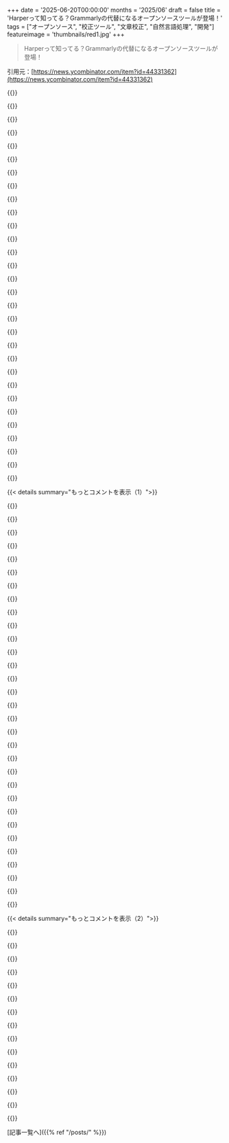 +++
date = '2025-06-20T00:00:00'
months = '2025/06'
draft = false
title = 'Harperって知ってる？Grammarlyの代替になるオープンソースツールが登場！'
tags = ["オープンソース", "校正ツール", "文章校正", "自然言語処理", "開発"]
featureimage = 'thumbnails/red1.jpg'
+++

> Harperって知ってる？Grammarlyの代替になるオープンソースツールが登場！

引用元：[https://news.ycombinator.com/item?id=44331362](https://news.ycombinator.com/item?id=44331362)




{{<matomeQuote body="Harperすごく良いじゃん、Grammarlyに飽き飽きしてたからすぐ入れたよ。でも、”Harperは何十年もの自然言語研究を活用〜”ってとこ、ちょっと怪しいな。だってコード見ると、ただのハードコードされたルール集みたいだし→https://docs.rs/harper-core/latest/harper_core/linting/trait...。数十年のNLP研究はどこ行った？WordNetとか統計的な方法もないの？実用的な選択として良いんだけど、新しい技術が出ると古い知識が忘れ去られるのが面白いね。LLMsが過去のMLや統計、記号的NLPを塗り替えたように。進歩はいいけど、昔の技術も忘れちゃダメだよ、現代でも使える力になる。60年代の方が、Harperみたいに車輪を再発明するよりずっと進んだ方法あったかも。" userName="oersted" createdAt="2025/06/21 13:02:37" color="#45d325">}}




{{<matomeQuote body="Harperの宣伝文句は大胆だけど、本当だよ。ルール処理の前に、言葉に意味を持たせる前処理をしてるんだ。＞ LLMsは10年前のML NLP手法を完全に凌駕〜 ってのは単純化しすぎじゃないかな。確かにTransformer系はすごいけど、従来のLLMがNLP研究のほとんどを「置き換えてる」とは思わないな。懐疑的に見てくれてありがとう。" userName="chilipepperhott" createdAt="2025/06/21 16:37:36" color="#ff5c5c">}}




{{<matomeQuote body="この記事も面白いかもね：https://www.quantamagazine.org/when-chatgpt-broke-an-entire-..." userName="s1291" createdAt="2025/06/22 17:06:36" color="">}}




{{<matomeQuote body="そういうNLPの進化とか勉強したいんだけど、何かおすすめある？" userName="tough" createdAt="2025/06/21 16:31:31" color="">}}




{{<matomeQuote body="NLPの進化について学ぶなら、Bag of WordsとかTF-IDFとかは飛ばしてるけど、このシリーズが良いかも→1. https://jalammar.github.io/illustrated-word2vec/<br>2. https://jalammar.github.io/visualizing-neural-machine-transl...<br>3. https://jalammar.github.io/illustrated-transformer/<br>4. https://jalammar.github.io/illustrated-bert/<br>5. https://jalammar.github.io/illustrated-gpt2/<br>その後は最適化とかデータとかスケールの話になるかな。状態空間モデルとか拡散モデルもあるけど、まだメジャーじゃないかもね→https://newsletter.maartengrootendorst.com/p/a-visual-guide-..., https://ml-gsai.github.io/LLaDA-demo/（拡散モデルはいいリソース見つからないけど）。ちなみに、線形モデル＋TF-IDFでも多くのタスクは解けるし、解釈もできるよ。" userName="jasonjmcghee" createdAt="2025/06/22 15:20:05" color="#ff5733">}}




{{<matomeQuote body="前のコメントにあったのは確かに前の世代だけど、そんな昔じゃないよ。俺が大学出た頃はword2vecが最新ですごかった。その前は古典的なML分類器とかをbag-of-wordsに使ってた（TF-IDFとか）。トピックモデリングもあったね。その前は統計的NLP（マルコフ連鎖とか）、主に機械翻訳。さらに前は文法研究（チョムスキーとか）、コンパイラとか記号AIと関連してた。全部詳しいわけじゃないけど、大学で学んだり古い本読んだりしたんだ。俺が始めた頃のNLPは正直退屈でニッチだったけど、新しいMLとかword2vecで盛り上がり始めたんだよ。" userName="oersted" createdAt="2025/06/22 18:14:53" color="#45d325">}}




{{<matomeQuote body="俺は、Harperみたいにオープンソースでルールがハードコードされてる（つまり自分で変えられる）方で文章チェックする方がずっと好きだな。LLMみたいに、どう学習データに埋め込まれてるかわからないより全然いい。Neovim連携も良さそうだし→https://writewithharper.com/docs/integrations/neovim。これすごくいいツールだと思うよ。Automatticは公式サイトで紹介すべきだね。こういうツールが今後の主流になると思う。" userName="tolerance" createdAt="2025/06/21 03:52:17" color="#38d3d3">}}




{{<matomeQuote body="自然言語ってめっちゃゆっくり進化するから、ルールベースでも十分追いつけるよ。年単位と分単位の違いだよ。" userName="phoe-krk" createdAt="2025/06/21 08:44:25" color="">}}




{{<matomeQuote body="おっけー、君の勝ちだよ。マジで勘違いしてたわ。あんた最高、間違いない。ハーバードも注目すべきだよ。(^^ 10年もかからずに生まれたエイリアン語)" userName="fakedang" createdAt="2025/06/21 10:10:53" color="">}}




{{<matomeQuote body="言語が「ゆっくり進化する」って結論に至った理由を教えてくれる？<br>あと、自然言語（たぶん英語のことだよね）が、単純で厳格なパターンやルールでしっかり定義できるって思ってるみたいだけど？" userName="qwery" createdAt="2025/06/21 09:31:40" color="#ff5733">}}




{{<matomeQuote body="「言語がゆっくり進化する理由」ね。言語はコミュニケーションで使うから、みんなが理解するのに時間がかかるんだ。「skibidi ohio gyatt rizz」みたいな流行り言葉みたいにね。<br>新しい機能が広まるには、みんなが覚えて使って、無視できないくらい普及しないといけない。この慣性が進化を遅くしてるんだ。文法チェックソフトは、これが定着しないとエラー扱いするわけ。<br>「単純なルールで定義できる？」って質問には、イエスだよ。そのルールの集まりをgrammarって呼ぶんだ。方言やスラングにも独自のgrammarはあるよ。" userName="phoe-krk" createdAt="2025/06/21 09:54:58" color="#ff5733">}}




{{<matomeQuote body="なるほど、返信ありがとう。たぶん俺ほど文法を指定するタスクは単純じゃないって思ってるんだろうね。コメントのやり取りがよく分かってなかったのかも。<br>はっきりした厳格なルールは、書く上で一番役に立たないことが多いと感じるんだ。もちろん、こういうルールはソフトで表現しやすいから、誤検知やイライラの元になりやすくて、結局そういう機能はオフにしちゃうことになるんだよね。" userName="qwery" createdAt="2025/06/21 11:30:56" color="">}}




{{<matomeQuote body="文法チェックツールが想定するフォーマルな文章で使われない一般的なスラングの存在は、文法を形式的な規則じゃなくてインターネットの重み付きモデルで学ぶことの弱点とも言えるね。LLMのChatGPTは「aight fam」みたいなスラングを文脈に合わせて使うし、教授みたいに書き直せば削除してくれるけどね。<br>スラングを予測可能な使い方にするRHLFingは、単語リストにnoughtiesやnineties由来のスラングを加えるより大きな課題かもしれない。特に、その特定の話し方を目指す文法チェックツールならね。" userName="notahacker" createdAt="2025/06/21 12:22:55" color="#38d3d3">}}




{{<matomeQuote body="そう、まさにそうだよ！この「10年もかからない」って期間は、手作業で辞書に単語やイディオムを追加したり、「bussing」じゃなくて「bussin」や「bussin’」みたいに連続動詞の「g」を飛ばすような側面に対応するために新しい文法ルールを書いたりするのにかかる時間（数時間とか数日）よりも桁違いに大きいんだ。<br>俺の主張をよく説明してくれてありがとう。文法チェックシステムにルールを書くのに必要な開発者は数人以下だけど、「進化」した言語を学ぶ必要のある人は何百万人もいる。手作業でやるのは十分速いだけでなく、労働集約的ではなく、スケーラブルなんだ。" userName="phoe-krk" createdAt="2025/06/21 10:14:33" color="#38d3d3">}}




{{<matomeQuote body="こういうメッセージに文法やスペルミスチェックが必要だとは思わないけどね。<br>だとしても、言語の「進化」を正確に追跡するのにLLMを頼る気はないな。" userName="afeuerstein" createdAt="2025/06/21 10:16:13" color="">}}




{{<matomeQuote body="文章をアートとして書くときは、ルールは曲げたり破ったりするものだよね。新しいルールを明確に書いたり、新しい言語の形を合法にしたりできるのは、 hallucinating LLMと格闘するよりもずっと便利だよ。<br>でも、実用性やコミュニケーションのために書くときは、英語のgrammarは十分にシンプルで標準的だね。Harperのソースをブラウジングすると、https://github.com/Automattic/harper/blob/0c04291bfec25d0e93... に基本的な部分がたくさんあるみたい。<br>自然言語のgrammarはよく、「何がどこで、いつ、どんな文脈で出現することが許されるか、推奨されるか、すべきでないか」として表現できる――IIUC、Harperも同じ方法で問題に取り組んでるみたいだね。" userName="phoe-krk" createdAt="2025/06/21 11:36:54" color="#45d325">}}




{{<matomeQuote body="言語って表現力が変わるか変わらないかだけど、人間の言語はあんまり変わらないみたい。技術が進化を妨げてもいいのでは？って話。" userName="eadmund" createdAt="2025/06/21 14:40:16" color="">}}




{{<matomeQuote body="HNには、この件で先に相談されてれば、何十年、何万人の苦労を省けたのにって思ってる人がいることにビックリだね。" userName="efitz" createdAt="2025/06/21 16:58:24" color="">}}




{{<matomeQuote body="言葉が主流になるのには時間かかるけど、LLMは使用頻度で単語をリアルタイムに学習できるんだよね。辞書に手動で加えるよりすごいかも。" userName="fakedang" createdAt="2025/06/21 11:59:44" color="">}}




{{<matomeQuote body="’aight’、’trippin’、’fr’、’fam’みたいな俗語、90年代には普通に使われてたんだぜ。" userName="dmoy" createdAt="2025/06/21 19:09:22" color="">}}




{{<matomeQuote body="どの努力？言語学習は自分でやるしかないけど、文法チェックソフト開発は一度やればコピーできるんだよ。" userName="phoe-krk" createdAt="2025/06/21 17:37:13" color="">}}




{{<matomeQuote body="今、文法や語彙の定義について違う意見があるよね。規則システム（Harperみたいに）か、確率（LLMみたいに）かって。LLMはリアルタイム学習できるけど、エラー判断には問題が出る可能性もある。厳密なエラーチェックが必要なら、やっぱり規則エンジンが必要だよ。" userName="phoe-krk" createdAt="2025/06/21 12:45:37" color="#ff5733">}}




{{<matomeQuote body="言語チェッカーが完全な文法を必要とするなら自然言語では難しいって指摘、わかるな。最初のポイント、もっとフィットすると思うよ。" userName="fl0id" createdAt="2025/06/23 07:56:27" color="">}}




{{<matomeQuote body="ルールの全てが決まってるわけじゃないし、破られることもあるけど、”存在しない”わけじゃないんだ。数学の真実とは違うけど、何かはあるよね。<br>これらの投稿も数えきれないルールに従ってるから、コミュニケーションしやすいんだよ。<br>多分君が言いたいのは、ルールが固定化されすぎて公式の言葉が俗語からかけ離れて理解できなくなることかな。<br>教会や法律のラテン語とイタリア語みたいにね。（面白い事実：ヴァルゲート聖書は当時の俗語、ラテン語に翻訳されたんだ）。" userName="bombcar" createdAt="2025/06/21 12:29:33" color="">}}




{{<matomeQuote body="文法がリアルタイムで進化する必要はないと思うな。むしろ安定した機能があった方が、そうじゃないより良さそうだよ。" userName="airstrike" createdAt="2025/06/21 13:03:13" color="">}}




{{<matomeQuote body="GenZじゃない人がGenZっぽく書こうとすると、「ヘイみんな」とか「おじさん」ってすぐ思われちゃうよ。" userName="bombcar" createdAt="2025/06/21 12:36:03" color="">}}




{{<matomeQuote body="進化のポイントは何かな？<br>全体の表現力は同じままで、今のニーズにもっと合わせた表現をすること。<br>だけど、言葉が進化するのを止めるものはないと思うよ。" userName="dragonwriter" createdAt="2025/06/21 14:43:25" color="">}}




{{<matomeQuote body="LanguageTool（Grammarlyの競合）もオープンソースでローカルで使えるよ！<br>https://github.com/languagetool-org/languagetool<br>俺はいつもローカルのDockerコンテナで動かしてるんだ。<br>https://hub.docker.com/r/erikvl87/languagetool<br>Harperはまだちゃんと見てないけど知ってるよ。選択肢があるのはいいね。<br>Harperのサイトで、比べてる競合の一つ（LanguageTool）もローカルで動かせるってちゃんと書けばいいのにね。" userName="shortformblog" createdAt="2025/06/21 03:58:05" color="#45d325">}}




{{<matomeQuote body="LanguageToolにはオープンソース版とクラウド版があるんだ。オープンソース版はシステムのスペルチェッカーみたいに単語をチェックするだけ。何か他にあるかもだけど、俺が試した感じだと明らかな間違いも直せなかったよ。Grammarlyとかこのツール（Harper）の代わりにはならないね。" userName="akazantsev" createdAt="2025/06/21 07:49:47" color="">}}




{{<matomeQuote body="いや、あるよ！<br>ニーズに合わせてかなりカスタマイズできるし、大きなngramデータセットを使えるように作れるんだ。<br>https://dev.languagetool.org/finding-errors-using-n-gram-dat...<br>もっと詳しく調べてみた方がいいな。カスタマイズ性が高いことを見落としてるみたいだよ。" userName="shortformblog" createdAt="2025/06/21 11:54:20" color="#ff5733">}}




{{< details summary="もっとコメントを表示（1）">}}

{{<matomeQuote body="LanguageToolを使うならEloquentっていうFlatpakアプリが良いよ。サーバーもFlatpakの中で動くんだって。URLはこれだよ：https://flathub.org/apps/re.sonny.Eloquent" userName="unfitted2545" createdAt="2025/06/21 22:08:52" color="#ff5c5c">}}




{{<matomeQuote body="個人的にはLLMを使ってないのがすごく良いと思うな。GrammarlyはAI機能てんこ盛りになってからマジでダメになった。指示もコロコロ変わるし。" userName="pram" createdAt="2025/06/20 22:20:07" color="#ff5733">}}




{{<matomeQuote body="失読症だからGrammarlyめっちゃ使ってたんだけど、AI機能が追加されてから劣化がひどくて1年前に解約したよ。アプリはキーロガーみたいで怖かったからWeb版だけだった。文法はルールでしょ、LLMなんて要らない。昔のルールベースのGrammarlyの方が全然マシだった。" userName="tiew9Vii" createdAt="2025/06/21 10:26:11" color="#38d3d3">}}




{{<matomeQuote body="GrammarlyってたまにAからBに変えろって言って、すぐにBからAに戻せって提案してくるループにハマるんだよね。おかしいけど、どっちが良いか自分で決めれば良いから問題ないよ。面白い現象だね。" userName="InsideOutSanta" createdAt="2025/06/21 08:43:33" color="#38d3d3">}}




{{<matomeQuote body="経験上、普通のLLMは句読点に関してめっちゃ混乱するみたい。これがLLMの分かりやすい弱点の一つだよね。Grammarlyがこんな状態を許してるなんてビックリだよ。" userName="boplicity" createdAt="2025/06/21 00:52:09" color="#ff5733">}}




{{<matomeQuote body="インターネット、特にスマホが出てから、句読点ってすごくバラバラだよね。どうしてLLMが一貫して使えるなんて思えるのか不思議だよ。" userName="jethro_tell" createdAt="2025/06/21 05:35:17" color="#38d3d3">}}




{{<matomeQuote body="じゃあ、LLMを使った同じようなツールってないの？LLMがいつも最高だとは思わないけど、この2つのアプローチを比べてみるのは面白いと思うな。" userName="raincole" createdAt="2025/06/20 23:33:35" color="">}}




{{<matomeQuote body="GrammarlyはCommon LISPで書かれてたんだって。これ見て：https://www.grammarly.com/blog/engineering/running-lisp-in-p...<br>LISPはAIを作るはずだったのに、「バカなLLM」に取って代わられつつあるなんて、なんか悲しいね。" userName="mannycalavera42" createdAt="2025/06/21 08:19:19" color="#45d325">}}




{{<matomeQuote body="GrammarlyはLLMが出る前からあったツールだよ。どんな方法だったか分からないけど、LLMが文章の書き換えとかできるから、Grammarlyは今ピンチかもね。LLMは一貫性がないみたいだけど、無料だしね（今のところ）。" userName="7thaccount" createdAt="2025/06/21 00:30:31" color="#ff33a1">}}




{{<matomeQuote body="マジでさ、この1年くらいでGrammarlyもGboardの予測変換も、めちゃくちゃダメになった気がするよ。" userName="chneu" createdAt="2025/06/21 00:36:08" color="">}}




{{<matomeQuote body="imo と in my book って同じ文で重複してない？こういうのってルールベースの手法で検出できるのかな？ちなみにlardingを食品以外の文脈で使うの、面白かったよ。" userName="harvey9" createdAt="2025/06/21 13:32:56" color="">}}




{{<matomeQuote body="DeepL Write、LLMが出始めた頃のChatGPT以前はけっこう良かったよね。" userName="Alex-Programs" createdAt="2025/06/21 11:01:03" color="">}}




{{<matomeQuote body="DeepLはGrammarlyとは違うと思うな。DeepLは言語の機械学習にずっと特化してるから、きっと素晴らしいデータを手に入れたんだろうね。特にビジネス言語とかプロの翻訳に集中してるから。DeepLは元のメッセージをそのままにして、ただ洗練してくれる感じ。本の校正みたいにね。Grammarlyとか他のツールは、彼らが一番いいと思うように強制してくるんだ。DeepLを見ると、特定用途向けに訓練されたモデルがいかに役立つかがわかる気がするよ。" userName="Dr4kn" createdAt="2025/06/21 11:32:55" color="#ff5c5c">}}




{{<matomeQuote body="DeepLに近い感じで、ローカルで動かせるモデルでおすすめある？" userName="monkeywork" createdAt="2025/06/21 18:46:56" color="">}}




{{<matomeQuote body="＞コンマを削除しろと言われたり、次の時間にはまた追加しろと言われたりするんだ。＜<br>あー、まるで英語の先生みたいだね、わかるわ。" userName="raverbashing" createdAt="2025/06/21 05:58:32" color="">}}




{{<matomeQuote body="Harperはまずまずかな。数年間、文章のスペルチェックは全部Grammarlyに頼ってたんだ（失読症で10回読んでも間違いが見えないから）。でもGrammarlyがLLMを重視するようになって、文章をより冗長に書き換えるのを押し付けてくるのがすごく嫌になった。（個性が消えるし、人間が書いたテキストがAIテキストみたいになるんだよね。）それで代替を探してて、Harperが今のところ一番近いんだ…でも基本的な単語の提案はまだGrammarlyの方が上だと思う。本当に欲しいのは、文脈を使って単語を提案してくれるスペルチェックだけなんだ。普通の辞書ベースのスペルチェックは、構文的に近いからって間違った単語を選びがちなんだよね。例えば、thoughと書くべきなのにthougtと書いたら、thoughに置き換えるべきなのにthoughtに置き換えたりするんだ。文章見れば明らかにthoughが正しいのに。しかもこの3つの単語、視覚的に区別がつかないんだよね。" userName="aDyslecticCrow" createdAt="2025/06/21 15:39:14" color="#38d3d3">}}




{{<matomeQuote body="すごいことに、OpenAIの昔のモデルは文中の次の単語を推測するように訓練されてたんだよね。Grammarlyみたいな最新のAIライティングツールよりも、GPT-2の方がthoughを正しく予測できたんじゃないかって思うよ。LLM（とかSLM）がもっとずっと得意であるべき分野っていくつかある気がするな。例えばKindleで単語をタッチした時、Amazonなら一番関連性の高い定義を選べると思うんだけど、一番一般的な定義しか表示されないんだよね。例えばこの一節のtoiletのちゃんとした定義とかさ。「He passed ten hours out of the twenty-four in Saville Row, either in sleeping or making his toilet.」" userName="Breza" createdAt="2025/06/23 14:41:33" color="#45d325">}}




{{<matomeQuote body="Hemingway Editorは試したことある？" userName="aagha" createdAt="2025/06/25 23:52:36" color="">}}




{{<matomeQuote body="Me and Jennifer went to have seen the ducks cousin.<br>エラー検出なし。Grammarlyレベルに到達するには、ルールベースの貢献が大量に必要みたいだね。" userName="demarq" createdAt="2025/06/20 22:58:03" color="#ff5733">}}




{{<matomeQuote body="なんか同じように文法エラーを全然検知しないみたいだよ。「俺の名前ジョン。あんたの名前何？今日何曜日？」みたいな簡単な文でもダメらしいね。" userName="alpb" createdAt="2025/06/20 23:54:38" color="">}}




{{<matomeQuote body="最初はすご！って思ったんだけど、いくつか試してみたらマジで基本的なこと全然見つけられなかったわ。当たり外れがすごいって感じかな。" userName="Tsarp" createdAt="2025/06/21 04:22:40" color="">}}




{{<matomeQuote body="格以外にも、時制（went to have seen）とか複数形と所有格の違い（ducks cousin）もテストしてるみたいだよ。" userName="rdlw" createdAt="2025/06/21 18:33:41" color="#785bff">}}




{{<matomeQuote body="そうそう、「Me and Jennifer」ってところで読むのやめちゃったんだ。" userName="canyp" createdAt="2025/06/21 16:22:12" color="">}}




{{<matomeQuote body="逆のパターンもあるんだよね。例えば、入力が For＞ In large, this is _how_ anything crawler-adjacent tends to be だと、Harperは It suggests＞ In large, this is how _to_ anything crawler-adjacent tends to be って提案してきたりするらしい。" userName="marginalia_nu" createdAt="2025/06/21 12:56:46" color="#ff33a1">}}




{{<matomeQuote body="これAutomatticの製品らしいから、使うのちょっとためらうなー。もし少しでも成功したら、Mattが利益のためにめちゃくちゃにしそうだし。" userName="healsdata" createdAt="2025/06/21 00:58:15" color="">}}




{{<matomeQuote body="FOSSだから、たとえ最悪なことになっても、誰かが最後の良いバージョンをフォークして開発を続けられるでしょ。" userName="josephcsible" createdAt="2025/06/21 01:00:07" color="#785bff">}}




{{<matomeQuote body="なんで言語学習ツールにLLM使いたくないわけ？<br>言語はマジでLLM信頼できる分野だと思うんだけど。<br>ChatGPTが英語でミスしてんの見たことある？" userName="icapybara" createdAt="2025/06/20 23:54:20" color="">}}




{{<matomeQuote body="GrammarlyってAI推しなんだけど、最近’wasn’t’を分割して、例えば’truly wasn’t’を’was trulyn’t’にしろとかいう変な推奨始めたんだよ。マジありえないわ。<br>詳細はこれ見て。<br>https://imgur.com/a/RQZ2wXA" userName="healsdata" createdAt="2025/06/21 00:36:58" color="#ff5733">}}




{{<matomeQuote body="うーん、Grammarlyってここ数年の「lexical have」の縮約（’I’ve a car’とか）の氾濫の原因だったりするのかな？<br>これってイギリス英語じゃ普通だけど、詩以外ではほとんどの方言で非推奨なんだよね。<br>イギリスでも’I’ve a car’とか’I haven’t a car’って本当に使う？" userName="o11c" createdAt="2025/06/21 01:33:17" color="#ff33a1">}}




{{<matomeQuote body="彼ら（イギリス人）は’I haven’t got a car’って言うよ。<br>縮約はオーストラリア英語でもよくあるけど、アメリカ英語の影響で減ってきてるね。" userName="filterfish" createdAt="2025/06/21 02:32:08" color="">}}

{{</details>}}




{{< details summary="もっとコメントを表示（2）">}}

{{<matomeQuote body="俺の経験だと、’I’ve a car’は’I haven’t a car’よりずっとよく聞くよ（後者は聞いたことないけど、前者は普段の会話でよく聞く）。<br>ただ、’I haven’t got a car’とか’I’ve no car’は比較的よく使われるかな。" userName="NoboruWataya" createdAt="2025/06/21 09:12:58" color="#ff5c5c">}}




{{<matomeQuote body="これがイノベーションの極致ってやつか。" userName="akdev1l" createdAt="2025/06/21 02:15:22" color="">}}




{{<matomeQuote body="LLMならあんな修正推奨しないと思うんだけどな。<br>あれってルールベースシステムのバグじゃないの？" userName="Destiner" createdAt="2025/06/21 08:27:35" color="">}}




{{<matomeQuote body="Geminiに’Was trulyn’t’って聞いてみたら、『縮約のルールには沿ってるけど、標準的な英語では広く使われたり受け入れられたりしてる形じゃない』って返ってきたよ。『技術的には文法的に正しいとされるけど、一般的な使い方じゃないし、ネイティブには不自然に聞こえる可能性がある』だって。" userName="healsdata" createdAt="2025/06/21 15:47:46" color="#38d3d3">}}




{{<matomeQuote body="’whomst’d’みたいなミームが、LLMの学習データどれだけ歪ませてるか気になるわ。" userName="marginalia_nu" createdAt="2025/06/21 12:59:48" color="">}}




{{<matomeQuote body="LLMベースのオープンソースの文法チェッカーでGrammarlyみたいなUIのやつ、求めてたんだよね。完璧じゃなくても文章書くのに役立ってくれればOK！誤検知は無視するし、全部拾わなくてもいい。LLMならGrammarlyやHarperみたいにEnglishだけじゃなく、もっとたくさんの言語に対応できるかもって期待してる！" userName="InsideOutSanta" createdAt="2025/06/21 08:51:33" color="#ff5c5c">}}




{{<matomeQuote body="LLMツールで文章をビジネス風に書き換えてもらおうとしたら、「もっと情報くれたら手伝うよ」って全然違うこと言われたんだ。LLMって親切に答えるように訓練されすぎてるから、他のタスクに使おうとすると難しいね。" userName="Szpadel" createdAt="2025/06/21 18:24:15" color="#ff5c5c">}}




{{<matomeQuote body="LLMが間違えるかって？あー、うん。よくあるよ。たまに信じられないくらいヘンな間違いするしね。最近Grammarlyでもそういう変な例がミームになってるの見るし。基本は良いんだけど、「信頼できる」とは程遠いし、自分が間違えたことをそのまま反映しちゃったりする傾向があるね。" userName="Groxx" createdAt="2025/06/21 00:00:51" color="#ff5733">}}




{{<matomeQuote body="GPじゃないけど、最新のLLMでも言語の間違いは絶対見るよ。ここ数週間で一番「はぁ？」ってなったのは、Gemini Proがコードじゃない部分を強調するのに＜em＞と＜/em＞タグを使った時かな。" userName="Breza" createdAt="2025/06/23 14:45:14" color="#38d3d3">}}




{{<matomeQuote body="だって、この「言語学習ツール」って、結局みんながちゃんと自分で言語を学ぶのをサボるために使われるんでしょ？" userName="dartharva" createdAt="2025/06/21 05:02:22" color="">}}




{{<matomeQuote body="コードのコメントの文法チェックもできる素晴らしいLSPサーバー付きだよ。<br>https://writewithharper.com/docs/integrations/language-serve..." userName="VTimofeenko" createdAt="2025/06/20 22:04:05" color="#38d3d3">}}




{{<matomeQuote body="Harperは2025年の1月にAutomatticに買収されたみたいだよ！<br>https://automattic.com/2024/11/21/automattic-welcomes-harper..." userName="sdtransier" createdAt="2025/06/21 15:20:07" color="#45d325">}}




{{<matomeQuote body="拡張機能とかダウンロードする前に、ちょっと試せるデモサイトとかあったらいいのにね。Firefoxの拡張機能のページ（https://writewithharper.com/install-browser-extension）で、ちょっと長い文章を貼り付けるとハイライト表示がおかしくなっちゃうんだ。" userName="raybb" createdAt="2025/06/21 06:13:56" color="#45d325">}}




{{<matomeQuote body="良いね！正直Grammarlyって信用できないんだよね…キーロガーみたいなもんじゃん。前にちょっと使ってみたんだけど、なんか自分にはあんまり上手く機能しないみたいだったんだ。俺、多言語使うからそれも関係あるのかな。" userName="ErrorNoBrain" createdAt="2025/06/21 09:19:48" color="#ff33a1">}}

{{</details>}}



[記事一覧へ]({{% ref "/posts/" %}})
